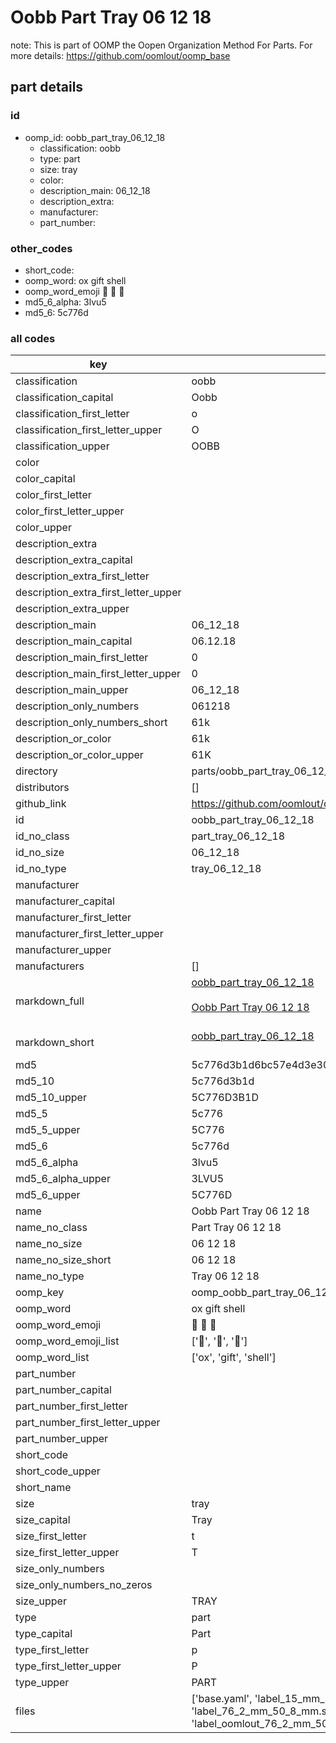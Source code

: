 # Oobb Part Tray 06 12 18  

note: This is part of OOMP the Oopen Organization Method For Parts. For more details: https://github.com/oomlout/oomp_base

##  part details





### id
* oomp_id: oobb_part_tray_06_12_18
  * classification: oobb
  * type: part
  * size: tray
  * color: 
  * description_main: 06_12_18
  * description_extra: 
  * manufacturer: 
  * part_number: 

### other_codes
* short_code: 
* oomp_word: ox gift shell
* oomp_word_emoji :ox: :gift: :shell:
* md5_6_alpha: 3lvu5
* md5_6: 5c776d

### all codes 
| key | value |  
| --- | --- |  
| classification | oobb |  
| classification_capital | Oobb |  
| classification_first_letter | o |  
| classification_first_letter_upper | O |  
| classification_upper | OOBB |  
| color |  |  
| color_capital |  |  
| color_first_letter |  |  
| color_first_letter_upper |  |  
| color_upper |  |  
| description_extra |  |  
| description_extra_capital |  |  
| description_extra_first_letter |  |  
| description_extra_first_letter_upper |  |  
| description_extra_upper |  |  
| description_main | 06_12_18 |  
| description_main_capital | 06.12.18 |  
| description_main_first_letter | 0 |  
| description_main_first_letter_upper | 0 |  
| description_main_upper | 06_12_18 |  
| description_only_numbers | 061218 |  
| description_only_numbers_short | 61k |  
| description_or_color | 61k |  
| description_or_color_upper | 61K |  
| directory | parts/oobb_part_tray_06_12_18 |  
| distributors | [] |  
| github_link | https://github.com/oomlout/oomlout_oomp_part_src/tree/main/parts/oobb_part_tray_06_12_18/working |  
| id | oobb_part_tray_06_12_18 |  
| id_no_class | part_tray_06_12_18 |  
| id_no_size | 06_12_18 |  
| id_no_type | tray_06_12_18 |  
| manufacturer |  |  
| manufacturer_capital |  |  
| manufacturer_first_letter |  |  
| manufacturer_first_letter_upper |  |  
| manufacturer_upper |  |  
| manufacturers | [] |  
| markdown_full | [oobb_part_tray_06_12_18](https://github.com/oomlout/oomlout_oomp_part_src/tree/main/parts/oobb_part_tray_06_12_18/working)<br>[](https://github.com/oomlout/oomlout_oomp_part_src/tree/main/parts/oobb_part_tray_06_12_18/working)<br>[Oobb Part Tray 06 12 18](https://github.com/oomlout/oomlout_oomp_part_src/tree/main/parts/oobb_part_tray_06_12_18/working)<br><br> |  
| markdown_short | [oobb_part_tray_06_12_18](https://github.com/oomlout/oomlout_oomp_part_src/tree/main/parts/oobb_part_tray_06_12_18/working)<br><br> |  
| md5 | 5c776d3b1d6bc57e4d3e308b08d0bee0 |  
| md5_10 | 5c776d3b1d |  
| md5_10_upper | 5C776D3B1D |  
| md5_5 | 5c776 |  
| md5_5_upper | 5C776 |  
| md5_6 | 5c776d |  
| md5_6_alpha | 3lvu5 |  
| md5_6_alpha_upper | 3LVU5 |  
| md5_6_upper | 5C776D |  
| name | Oobb Part Tray 06 12 18 |  
| name_no_class | Part Tray 06 12 18 |  
| name_no_size | 06 12 18 |  
| name_no_size_short | 06 12 18 |  
| name_no_type | Tray 06 12 18 |  
| oomp_key | oomp_oobb_part_tray_06_12_18 |  
| oomp_word | ox gift shell |  
| oomp_word_emoji | :ox: :gift: :shell: |  
| oomp_word_emoji_list | [':ox:', ':gift:', ':shell:'] |  
| oomp_word_list | ['ox', 'gift', 'shell'] |  
| part_number |  |  
| part_number_capital |  |  
| part_number_first_letter |  |  
| part_number_first_letter_upper |  |  
| part_number_upper |  |  
| short_code |  |  
| short_code_upper |  |  
| short_name |  |  
| size | tray |  
| size_capital | Tray |  
| size_first_letter | t |  
| size_first_letter_upper | T |  
| size_only_numbers |  |  
| size_only_numbers_no_zeros |  |  
| size_upper | TRAY |  
| type | part |  
| type_capital | Part |  
| type_first_letter | p |  
| type_first_letter_upper | P |  
| type_upper | PART |  
| files | ['base.yaml', 'label_15_mm_30_mm.pdf', 'label_15_mm_30_mm.svg', 'label_76_2_mm_50_8_mm.pdf', 'label_76_2_mm_50_8_mm.svg', 'label_oomlout_76_2_mm_50_8_mm.pdf', 'label_oomlout_76_2_mm_50_8_mm.svg', 'readme.md', 'working.json', 'working.yaml'] |  
